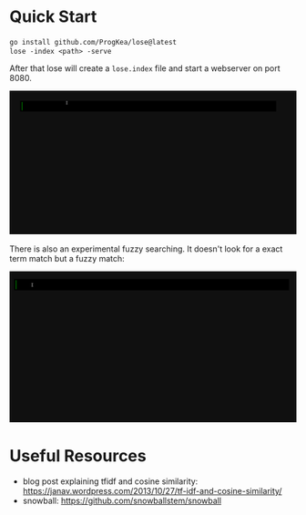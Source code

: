 # Quick Start

``` shell
go install github.com/ProgKea/lose@latest
lose -index <path> -serve
```

After that lose will create a `lose.index` file and start a webserver on port 8080.

![lose demo](lose_demo.gif "lose demo")

There is also an experimental fuzzy searching. It doesn't look for a exact term match but a fuzzy match:

![fuzzy lose demo](fzy_lose_demo.gif "fuzzy lose demo")

# Useful Resources

- blog post explaining tfidf and cosine similarity: https://janav.wordpress.com/2013/10/27/tf-idf-and-cosine-similarity/
- snowball: https://github.com/snowballstem/snowball
